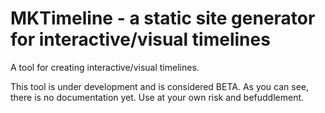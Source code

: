 # MKTimeline - a static site generator for interactive/visual timelines
A tool for creating interactive/visual timelines.

This tool is under development and is considered BETA.
As you can see, there is no documentation yet.
Use at your own risk and befuddlement.

